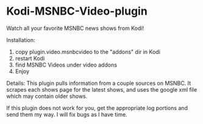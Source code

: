 # Kodi-MSNBC-Video-plugin

Watch all your favorite MSNBC news shows from Kodi!

Installation:
1. copy plugin.video.msnbcvideo to the "addons" dir in Kodi
2. restart Kodi
3. find MSNBC Videos under video addons
4. Enjoy

Details:
This plugin pulls information from a couple sources on MSNBC. It scrapes each shows page for the latest shows, and uses the google xml file which may contain older shows.

If this plugin does not work for you, get the appropriate log portions and send them my way. I will fix bugs as I have time.
